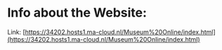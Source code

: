 # Info about the Website:

Link: [https://34202.hosts1.ma-cloud.nl/Museum%20Online/index.html](https://34202.hosts1.ma-cloud.nl/Museum%20Online/index.html)